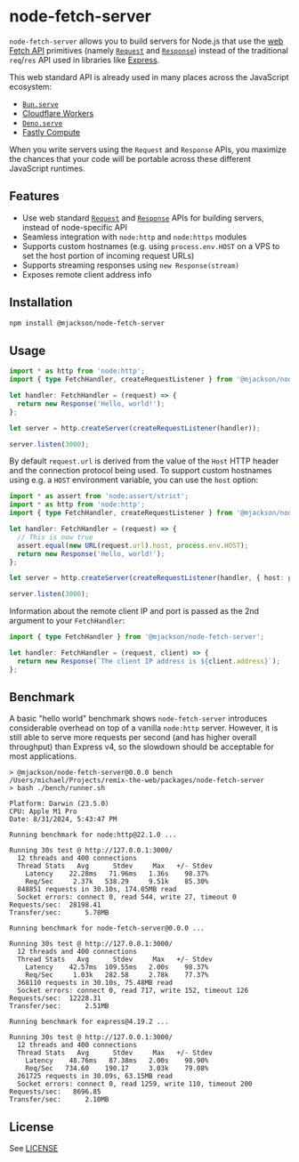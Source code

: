 # node-fetch-server

`node-fetch-server` allows you to build servers for Node.js that use the [web Fetch API](https://developer.mozilla.org/en-US/docs/Web/API/Fetch_API) primitives (namely [`Request`](https://developer.mozilla.org/en-US/docs/Web/API/Request) and [`Response`](https://developer.mozilla.org/en-US/docs/Web/API/Response)) instead of the traditional `req`/`res` API used in libraries like [Express](https://expressjs.com/).

This web standard API is already used in many places across the JavaScript ecosystem:

- [`Bun.serve`](https://bun.sh/docs/api/http#bun-serve)
- [Cloudflare Workers](https://developers.cloudflare.com/workers/runtime-apis/handlers/fetch/)
- [`Deno.serve`](https://docs.deno.com/api/deno/~/Deno.serve)
- [Fastly Compute](https://js-compute-reference-docs.edgecompute.app/docs/)

When you write servers using the `Request` and `Response` APIs, you maximize the chances that your code will be portable across these different JavaScript runtimes.

## Features

- Use web standard [`Request`](https://developer.mozilla.org/en-US/docs/Web/API/Request) and [`Response`](https://developer.mozilla.org/en-US/docs/Web/API/Response) APIs for building servers, instead of node-specific API
- Seamless integration with `node:http` and `node:https` modules
- Supports custom hostnames (e.g. using `process.env.HOST` on a VPS to set the host portion of incoming request URLs)
- Supports streaming responses using `new Response(stream)`
- Exposes remote client address info

## Installation

```sh
npm install @mjackson/node-fetch-server
```

## Usage

```ts
import * as http from 'node:http';
import { type FetchHandler, createRequestListener } from '@mjackson/node-fetch-server';

let handler: FetchHandler = (request) => {
  return new Response('Hello, world!');
};

let server = http.createServer(createRequestListener(handler));

server.listen(3000);
```

By default `request.url` is derived from the value of the `Host` HTTP header and the connection protocol being used. To support custom hostnames using e.g. a `HOST` environment variable, you can use the `host` option:

```ts
import * as assert from 'node:assert/strict';
import * as http from 'node:http';
import { type FetchHandler, createRequestListener } from '@mjackson/node-fetch-server';

let handler: FetchHandler = (request) => {
  // This is now true
  assert.equal(new URL(request.url).host, process.env.HOST);
  return new Response('Hello, world!');
};

let server = http.createServer(createRequestListener(handler, { host: process.env.HOST }));

server.listen(3000);
```

Information about the remote client IP and port is passed as the 2nd argument to your `FetchHandler`:

```ts
import { type FetchHandler } from '@mjackson/node-fetch-server';

let handler: FetchHandler = (request, client) => {
  return new Response(`The client IP address is ${client.address}`);
};
```

## Benchmark

A basic "hello world" benchmark shows `node-fetch-server` introduces considerable overhead on top of a vanilla `node:http` server. However, it is still able to serve more requests per second (and has higher overall throughput) than Express v4, so the slowdown should be acceptable for most applications.

```
> @mjackson/node-fetch-server@0.0.0 bench /Users/michael/Projects/remix-the-web/packages/node-fetch-server
> bash ./bench/runner.sh

Platform: Darwin (23.5.0)
CPU: Apple M1 Pro
Date: 8/31/2024, 5:43:47 PM

Running benchmark for node:http@22.1.0 ...

Running 30s test @ http://127.0.0.1:3000/
  12 threads and 400 connections
  Thread Stats   Avg      Stdev     Max   +/- Stdev
    Latency    22.28ms   71.96ms   1.36s    98.37%
    Req/Sec     2.37k   538.29     9.51k    85.30%
  848851 requests in 30.10s, 174.05MB read
  Socket errors: connect 0, read 544, write 27, timeout 0
Requests/sec:  28198.41
Transfer/sec:      5.78MB

Running benchmark for node-fetch-server@0.0.0 ...

Running 30s test @ http://127.0.0.1:3000/
  12 threads and 400 connections
  Thread Stats   Avg      Stdev     Max   +/- Stdev
    Latency    42.57ms  109.55ms   2.00s    98.37%
    Req/Sec     1.03k   282.58     2.78k    77.37%
  368110 requests in 30.10s, 75.48MB read
  Socket errors: connect 0, read 717, write 152, timeout 126
Requests/sec:  12228.31
Transfer/sec:      2.51MB

Running benchmark for express@4.19.2 ...

Running 30s test @ http://127.0.0.1:3000/
  12 threads and 400 connections
  Thread Stats   Avg      Stdev     Max   +/- Stdev
    Latency    48.76ms   87.38ms   2.00s    98.90%
    Req/Sec   734.60    190.17     3.03k    79.08%
  261725 requests in 30.09s, 63.15MB read
  Socket errors: connect 0, read 1259, write 110, timeout 200
Requests/sec:   8696.85
Transfer/sec:      2.10MB
```

## License

See [LICENSE](https://github.com/mjackson/remix-the-web/blob/main/LICENSE)
